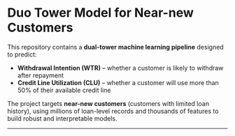 # Duo Tower Model for Near-new Customers

This repository contains a **dual-tower machine learning pipeline** designed to predict:

- **Withdrawal Intention (WTR)** – whether a customer is likely to withdraw after repayment  
- **Credit Line Utilization (CLU)** – whether a customer will use more than 50% of their available credit line  

The project targets **near-new customers** (customers with limited loan history), using millions of loan-level records and thousands of features to build robust and interpretable models.

---
